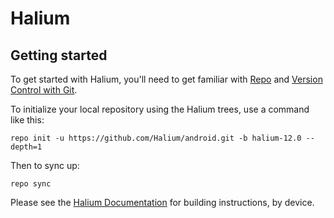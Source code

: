 Halium
===========

Getting started
---------------

To get started with Halium, you'll need to get
familiar with [Repo](https://source.android.com/source/using-repo.html) and [Version Control with Git](https://source.android.com/source/version-control.html).

To initialize your local repository using the Halium trees, use a command like this:
```
repo init -u https://github.com/Halium/android.git -b halium-12.0 --depth=1
```
Then to sync up:
```
repo sync
```
Please see the [Halium Documentation](http://docs.halium.org/) for building instructions, by device.

